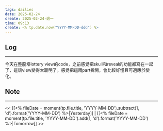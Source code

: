 ```yaml
---
tags: dailies  
date: 2025-02-24
create: 2025-02-24-週一
time: 09:13
create: <% tp.date.now("YYYY-MM-DD-ddd") %>
---
```

## Log
---
今天在整龍塔lottery view的code，之前感覺把skull和reveal的功能都寫在一起了，這讓view變得太聰明了。感覺把這兩part拆開，會比較好懂且可適應於變化。

## Note
---


<< [[<% fileDate = moment(tp.file.title, 'YYYY-MM-DD').subtract(1, 'd').format('YYYY-MM-DD') %>|Yesterday]] | [[<% fileDate = moment(tp.file.title, 'YYYY-MM-DD').add(1, 'd').format('YYYY-MM-DD') %>|Tomorrow]] >>